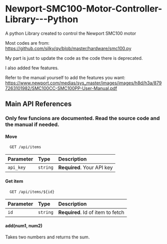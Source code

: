 # Newport-SMC100-Motor-Controller-Library---Python
A python Library created to control the Newport SMC100 motor 




Most codes are from:
https://github.com/silky/qy/blob/master/hardware/smc100.py

My part is just to update the code as the code there is deprecated.

I also added few features.

Refer to the manual yourself to add the features you want:
https://www.newport.com/medias/sys_master/images/images/h8d/h3a/8797263101982/SMC100CC-SMC100PP-User-Manual.pdf
## Main API References
### Only few funcions are documented. Read the source code and the manual if needed.

#### Move

```http
  GET /api/items
```

| Parameter | Type     | Description                |
| :-------- | :------- | :------------------------- |
| `api_key` | `string` | **Required**. Your API key |

#### Get item

```http
  GET /api/items/${id}
```

| Parameter | Type     | Description                       |
| :-------- | :------- | :-------------------------------- |
| `id`      | `string` | **Required**. Id of item to fetch |

#### add(num1, num2)

Takes two numbers and returns the sum.

